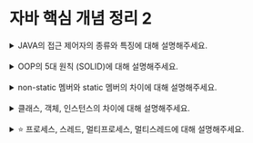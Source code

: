 # 자바 핵심 개념 정리 2
<details>
<summary>JAVA의 접근 제어자의 종류와 특징에 대해 설명해주세요.</summary>
<div markdown="1">
<b>접근 제어자란</b><br>
: 정보은닉을 위해 외부로부터의 접근의 범위를 제한하는 지시어 <br>
: 클래스나 멤버들을 다른 클래스에서 접근해도 되는지의 여부를 선언하는 지시어

접근 범위가 넓은 순으로 나열하면 
- **public** : 패키지를 막론하고 모든 클래스들이 접근 가능
- **protected** : 같은 패키지 내의 모든 클래스와 다른 패키지에 있는 자식 클래스인 경우 접근 허용
- **default** : 같은 패키지 내의 모든 클래스들의 접근 가능, 다른 패키지는 불가
- **private** : 비공개의 의미로 , 같은 클래스 내의 멤버들에게만 접근이 허용됨
</div>
</details>
<br>

<details>
<summary>OOP의 5대 원칙 (SOLID)에 대해 설명해주세요.</summary>
<div markdown="1">
SRP : 단일 책임의 원칙<br>
    - 한 클래스는 하나의 책임만 가져야 한다.<br>
    - ‘하나의 책임’? 기준이 모호 → 중요한 것은 변경! <br>
    - 변경이 있을 때 파급 효과가 적으면 단일 책임 원칙을 잘 따른 것이라 할 수 있음 <br><br>
OCP : 개방-폐쇄 원칙 <br>
    - 소프트웨어의 요소는 확장에는 열려있으나, 변경에는 닫혀있어야 함<br>
    - 즉, 다형성을 활용하여 원칙을 따를 수 있음<br>
    - ex) 인터페이스를 구현한 새로운 클래스를 하나 만들어서 새로운 기능을 구현<br><br>
LSP : 리스코프 치환 원칙<br>
    - 프로그램의 객체는 프로그램의 정확성을 깨뜨리지 않으면서 하위 타입의 인스턴스로 바꿀 수 있어야 함<br>
    - 다형성에서 하위 클래스는 인터페이스 규약을 다 지켜야한다는 것, 다형성을 지원하기 위한 원칙.<br><br>
ISP : 인터페이스 분리 원칙<br>
    - 특정 클라이언트를 위한 인터페이스 여러 개가 범용 인터페이스 하나보다 낫다<br>
    - 인터페이스가 명확해지고, 대체 가능성이 높아짐<br><br>
DIP  : 의존관계 역전 원칙<br>
    - 구현 클래스에 의존하지 않고 인터페이스에 의존하라는 것<br>
    - 이렇게 하면 변경에 용이함<br>
</div>
</details>
<br>

<details>
<summary>non-static 멤버와 static 멤버의 차이에 대해 설명해주세요.</summary>
<div markdown="1">
<b> static 멤버 </b><br>
- 클래스 내에서 static 키워드로 선언된 변수<br>
- 프로그램과 생명을 같이함 (프로그램 시작 할 때나 클래스 로딩 시에 생성되어 프로그램 종료 시점까지 유지됨)<br>
- 메모리의 stack영역에 할당됨<br>
- 멤버는 클래스당 하나 생성<br>
- 동일한 클래스에 생성된 모든 객체가 공유함<br>
- static 메소드에서는 static 변수만 사용 가능<br>
<br>
<b> non-static 멤버 </b><br>
- static 키워드 없이 생성된 변수 <br>
- 객체와 생명을 같이함 (객체가 생성될 떄 생성되고 사용이 끝나면 소멸됨)<br>
- 메모리의 heap영역에 저장됨 <br>
- 멤버는 객체마다 별도 생성 <br>
- 인스턴스 간에 공유되지 않음 <br>

</div>
</details>
<br>

<details>
<summary>클래스, 객체, 인스턴스의 차이에 대해 설명해주세요.</summary>
<div markdown="1">
<b>클래스</b><br>
- 객체를 생성하기 위한 일종의 틀 또는 설계도 (붕어빵 틀로 비유)<br>
- 속성(필드)와 동작(메서드)으로 구성됨<br>
- Java 실행 시 클래스는 JVM 메모리의 클래스 영역(Class Area)에 로드됨<br>
<br>
<b>객체</b><br>
- 자신의 속성을 가지고 있고, 다른 것과 식별 가능한 것을 말함<br>
- 클래스에서 선언된 모양 그래로 생성된 실체<br>
<br>
<b>인스턴스</b><br>
- 클래스를 통해 생성된 객체를 말함 (붕어빵 틀로 만들어진 붕어빵에 해당)<br>
- = 설계도를 바탕으로 소프트웨어 세계에 구현된 구체적인 실체<br>
- 메모리의 heap영역에 할당됨<br>
<br>
클래스 타입으로 선언되었을 때 객체라 부르고, 그 객체가 메모리에 할당되어 실제 사용될 땐 인스턴스라고 부름<br>
그러나, 주로 객체와 인스턴스를 혼용해서 많이 사용함

</div>
</details>
<br>

<details>
<summary>⭐️ 프로세스, 스레드, 멀티프로세스, 멀티스레드에 대해 설명해주세요.</summary>
<div markdown="1">
<b>프로세스</b><br>
- 시스템에서 실행 중인 프로그램을 의미함<br>
- OS로 부터 자원을 할당받는 작업의 단위<br>
<br>
<b>스레드</b><br>
- 하나의 프로세스 안에서 독립적으로 실행되는 '작은 실행 단위'<br>
<br>
<b>멀티프로세스</b><br>
- 다수의 프로세서(cpu)각 협력적으로 하나 이상의 작업(task)를 동시에 처리한는 것<br>
- 각 프로세스 간 메모리 구분이 필요하거나 독립된 주소 공간을 가져야 할 경우 사용<br>
- 독립된 구조로 안정성이 높음 & 프로세스 중 하나에 문제가 생기더라도 다른 프로세스에 영향을 주지 않음<br>
<br>
<b>멀티스레드</b><br>
- 하나의 프로세스 안에 한 개 이상의 스레드를 지원하는 구조를 말함<br>
- OS가 시스템 자원을 효율적으로 관리하기 위해 사용
<br>
</div>
</details>
<br>